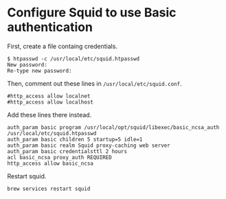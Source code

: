 # Configure Squid to use Basic authentication

First, create a file containg credentials.

```
$ htpasswd -c /usr/local/etc/squid.htpasswd
New password:
Re-type new password:
```

Then, comment out these lines in `/usr/local/etc/squid.conf`.

```
#http_access allow localnet
#http_access allow localhost
```

Add these lines there instead.

```
auth_param basic program /usr/local/opt/squid/libexec/basic_ncsa_auth /usr/local/etc/squid.htpasswd
auth_param basic children 5 startup=5 idle=1
auth_param basic realm Squid proxy-caching web server
auth_param basic credentialsttl 2 hours
acl basic_ncsa proxy_auth REQUIRED
http_access allow basic_ncsa
```

Restart squid.

```
brew services restart squid
```
